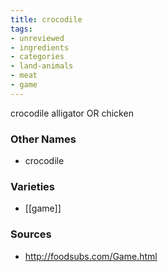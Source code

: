 ```yaml
---
title: crocodile
tags:
- unreviewed
- ingredients
- categories
- land-animals
- meat
- game
---
```

crocodile alligator OR chicken

### Other Names

* crocodile

### Varieties

* [[game]]

### Sources
* http://foodsubs.com/Game.html
